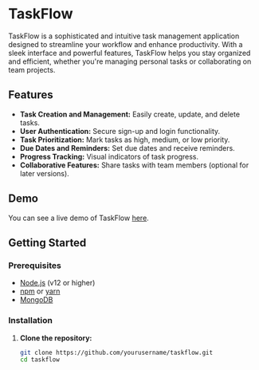 # TaskFlow

TaskFlow is a sophisticated and intuitive task management application designed to streamline your workflow and enhance productivity. With a sleek interface and powerful features, TaskFlow helps you stay organized and efficient, whether you're managing personal tasks or collaborating on team projects.

## Features

- **Task Creation and Management:** Easily create, update, and delete tasks.
- **User Authentication:** Secure sign-up and login functionality.
- **Task Prioritization:** Mark tasks as high, medium, or low priority.
- **Due Dates and Reminders:** Set due dates and receive reminders.
- **Progress Tracking:** Visual indicators of task progress.
- **Collaborative Features:** Share tasks with team members (optional for later versions).

## Demo

You can see a live demo of TaskFlow [here](#).

## Getting Started

### Prerequisites

- [Node.js](https://nodejs.org/) (v12 or higher)
- [npm](https://www.npmjs.com/) or [yarn](https://yarnpkg.com/)
- [MongoDB](https://www.mongodb.com/)

### Installation

1. **Clone the repository:**

   ```bash
   git clone https://github.com/yourusername/taskflow.git
   cd taskflow
